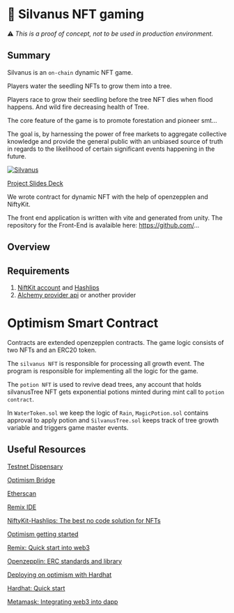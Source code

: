 # :deciduous_tree: Silvanus NFT gaming

:warning: *This is a proof of concept, not to be used in production environment.*

## Summary

Silvanus is an `on-chain` dynamic NFT game.

Players water the seedling NFTs to grow them into a tree.

Players race to grow their seedling before the tree NFT dies when flood happens. And wild fire decreasing health of Tree.

The core feature of the game is to promote forestation and pioneer smt...

The goal is, by harnessing the power of free markets to aggregate collective knowledge and provide the general public with an unbiased source of truth in regards to the likelihood of certain significant events happening in the future.

[![Silvanus](https://imgur.com/pmMPeI6.png)](https://youtu.be/video "Silvanus")

[Project Slides Deck](https://docs.google.com/presentation/d/...)

We wrote contract for dynamic NFT with the help of openzepplen and NiftyKit.

The front end application is written with vite and generated from unity.
The repository for the Front-End is avalaible here: https://github.com/...

## Overview



## Requirements

1. [NiftKit account](https://app.niftykit.com/) and [Hashlips](https://github.com/HashLips/hashlips_art_engine_app/releases/tag/v0.1.0_alpha)
2. [Alchemy provider api](https://www.alchemy.com/) or another provider

# Optimism Smart Contract

Contracts are extended openzepplen contracts. The game logic consists of two NFTs and an ERC20 token.

The `silvanus NFT` is responsible for processing all growth event. The program is responsible for implementing all the logic for the game.

The `potion NFT` is used to revive dead trees, any account that holds silvanusTree NFT gets exponential potions minted during mint call to `potion contract`.

In `WaterToken.sol` we keep the logic of `Rain`, `MagicPotion.sol` contains approval to apply potion and `SilvanusTree.sol` keeps track of tree growth variable and triggers game master events.

## Useful Resources

[Testnet Dispensary](https://goerlifaucet.com/)

[Optimism Bridge](https://app.optimism.io/bridge/deposit)

[Etherscan](https://goerli-optimism.etherscan.io/)

[Remix IDE](https://remix.ethereum.org/)

[NiftyKit-Hashlips: The best no code solution for NFTs](https://niftykit.com/hashlips-niftykit-the-best-no-code-solution-for-nfts/)

[Optimism getting started](https://community.optimism.io/docs/guides/)

[Remix: Quick start into web3](https://remix-ide.readthedocs.io/en/latest/index.html)

[Openzepplin: ERC standards and library](https://docs.openzeppelin.com/contracts/4.x/)

[Deploying on optimism with Hardhat](https://community.optimism.io/docs/developers/build/using-tools/#hardhat)

[Hardhat: Quick start](https://hardhat.org/hardhat-runner/docs/getting-started#quick-start)

[Metamask: Integrating web3 into dapp](https://docs.metamask.io/guide/)
